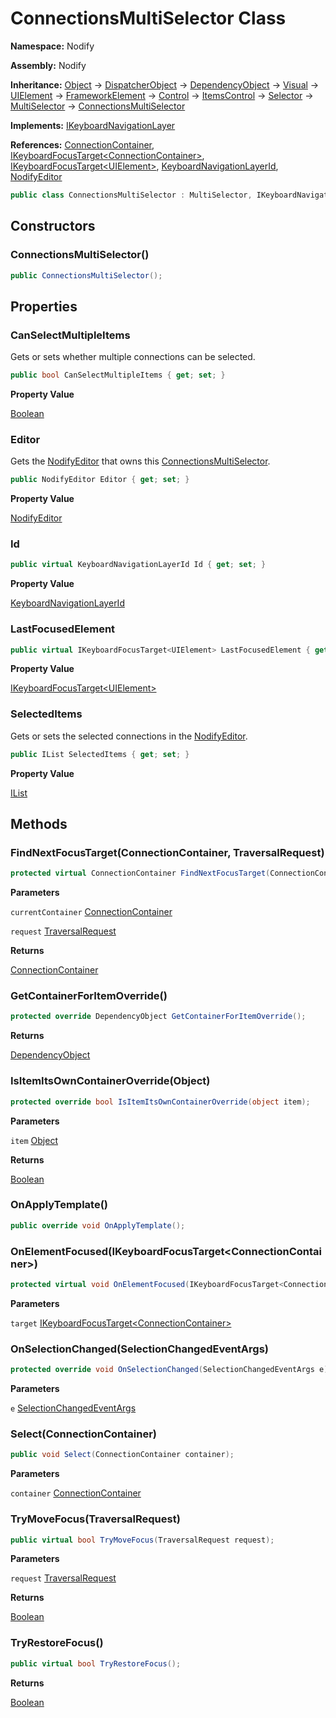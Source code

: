 # ConnectionsMultiSelector Class  
  
**Namespace:** Nodify  
  
**Assembly:** Nodify  
  
**Inheritance:** [Object](https://docs.microsoft.com/en-us/dotnet/api/System.Object) → [DispatcherObject](https://docs.microsoft.com/en-us/dotnet/api/System.Windows.Threading.DispatcherObject) → [DependencyObject](https://docs.microsoft.com/en-us/dotnet/api/System.Windows.DependencyObject) → [Visual](https://docs.microsoft.com/en-us/dotnet/api/System.Windows.Media.Visual) → [UIElement](https://docs.microsoft.com/en-us/dotnet/api/System.Windows.UIElement) → [FrameworkElement](https://docs.microsoft.com/en-us/dotnet/api/System.Windows.FrameworkElement) → [Control](https://docs.microsoft.com/en-us/dotnet/api/System.Windows.Controls.Control) → [ItemsControl](https://docs.microsoft.com/en-us/dotnet/api/System.Windows.Controls.ItemsControl) → [Selector](https://docs.microsoft.com/en-us/dotnet/api/System.Windows.Controls.Primitives.Selector) → [MultiSelector](https://docs.microsoft.com/en-us/dotnet/api/System.Windows.Controls.Primitives.MultiSelector) → [ConnectionsMultiSelector](Nodify_ConnectionsMultiSelector)  
  
**Implements:** [IKeyboardNavigationLayer](Nodify_Interactivity_IKeyboardNavigationLayer)  
  
**References:** [ConnectionContainer](Nodify_ConnectionContainer), [IKeyboardFocusTarget\<ConnectionContainer\>](Nodify_Interactivity_IKeyboardFocusTarget_TElement_), [IKeyboardFocusTarget\<UIElement\>](Nodify_Interactivity_IKeyboardFocusTarget_TElement_), [KeyboardNavigationLayerId](Nodify_Interactivity_KeyboardNavigationLayerId), [NodifyEditor](Nodify_NodifyEditor)  
  
```csharp  
public class ConnectionsMultiSelector : MultiSelector, IKeyboardNavigationLayer  
```  
  
## Constructors  
  
### ConnectionsMultiSelector()  
  
```csharp  
public ConnectionsMultiSelector();  
```  
  
## Properties  
  
### CanSelectMultipleItems  
  
Gets or sets whether multiple connections can be selected.  
  
```csharp  
public bool CanSelectMultipleItems { get; set; }  
```  
  
**Property Value**  
  
[Boolean](https://docs.microsoft.com/en-us/dotnet/api/System.Boolean)  
  
### Editor  
  
Gets the [NodifyEditor](Nodify_NodifyEditor) that owns this [ConnectionsMultiSelector](Nodify_ConnectionsMultiSelector).  
  
```csharp  
public NodifyEditor Editor { get; set; }  
```  
  
**Property Value**  
  
[NodifyEditor](Nodify_NodifyEditor)  
  
### Id  
  
```csharp  
public virtual KeyboardNavigationLayerId Id { get; set; }  
```  
  
**Property Value**  
  
[KeyboardNavigationLayerId](Nodify_Interactivity_KeyboardNavigationLayerId)  
  
### LastFocusedElement  
  
```csharp  
public virtual IKeyboardFocusTarget<UIElement> LastFocusedElement { get; set; }  
```  
  
**Property Value**  
  
[IKeyboardFocusTarget\<UIElement\>](Nodify_Interactivity_IKeyboardFocusTarget_TElement_)  
  
### SelectedItems  
  
Gets or sets the selected connections in the [NodifyEditor](Nodify_NodifyEditor).  
  
```csharp  
public IList SelectedItems { get; set; }  
```  
  
**Property Value**  
  
[IList](https://docs.microsoft.com/en-us/dotnet/api/System.Collections.IList)  
  
## Methods  
  
### FindNextFocusTarget(ConnectionContainer, TraversalRequest)  
  
```csharp  
protected virtual ConnectionContainer FindNextFocusTarget(ConnectionContainer currentContainer, TraversalRequest request);  
```  
  
**Parameters**  
  
`currentContainer` [ConnectionContainer](Nodify_ConnectionContainer)  
  
`request` [TraversalRequest](https://docs.microsoft.com/en-us/dotnet/api/System.Windows.Input.TraversalRequest)  
  
**Returns**  
  
[ConnectionContainer](Nodify_ConnectionContainer)  
  
### GetContainerForItemOverride()  
  
```csharp  
protected override DependencyObject GetContainerForItemOverride();  
```  
  
**Returns**  
  
[DependencyObject](https://docs.microsoft.com/en-us/dotnet/api/System.Windows.DependencyObject)  
  
### IsItemItsOwnContainerOverride(Object)  
  
```csharp  
protected override bool IsItemItsOwnContainerOverride(object item);  
```  
  
**Parameters**  
  
`item` [Object](https://docs.microsoft.com/en-us/dotnet/api/System.Object)  
  
**Returns**  
  
[Boolean](https://docs.microsoft.com/en-us/dotnet/api/System.Boolean)  
  
### OnApplyTemplate()  
  
```csharp  
public override void OnApplyTemplate();  
```  
  
### OnElementFocused(IKeyboardFocusTarget\<ConnectionContainer\>)  
  
```csharp  
protected virtual void OnElementFocused(IKeyboardFocusTarget<ConnectionContainer> target);  
```  
  
**Parameters**  
  
`target` [IKeyboardFocusTarget\<ConnectionContainer\>](Nodify_Interactivity_IKeyboardFocusTarget_TElement_)  
  
### OnSelectionChanged(SelectionChangedEventArgs)  
  
```csharp  
protected override void OnSelectionChanged(SelectionChangedEventArgs e);  
```  
  
**Parameters**  
  
`e` [SelectionChangedEventArgs](https://docs.microsoft.com/en-us/dotnet/api/System.Windows.Controls.SelectionChangedEventArgs)  
  
### Select(ConnectionContainer)  
  
```csharp  
public void Select(ConnectionContainer container);  
```  
  
**Parameters**  
  
`container` [ConnectionContainer](Nodify_ConnectionContainer)  
  
### TryMoveFocus(TraversalRequest)  
  
```csharp  
public virtual bool TryMoveFocus(TraversalRequest request);  
```  
  
**Parameters**  
  
`request` [TraversalRequest](https://docs.microsoft.com/en-us/dotnet/api/System.Windows.Input.TraversalRequest)  
  
**Returns**  
  
[Boolean](https://docs.microsoft.com/en-us/dotnet/api/System.Boolean)  
  
### TryRestoreFocus()  
  
```csharp  
public virtual bool TryRestoreFocus();  
```  
  
**Returns**  
  
[Boolean](https://docs.microsoft.com/en-us/dotnet/api/System.Boolean)  
  
